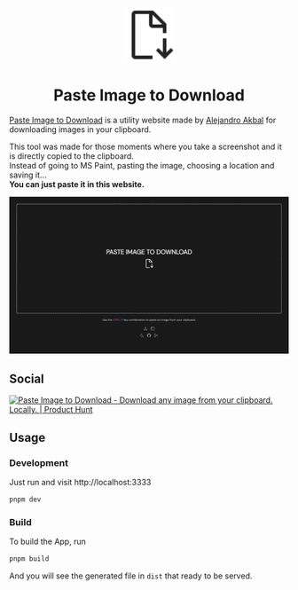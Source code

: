 <p align='center'>
  <img src='https://raw.githubusercontent.com/AlejandroAkbal/Paste-Image-to-Download/main/public/favicon.svg' alt='Paste Image to Download' height='100'/>
</p>

<h1 align='center'>
Paste Image to Download
</h1>

[Paste Image to Download](https://paste.photos/) is a utility website made by [Alejandro Akbal](https://akbal.dev)
for downloading images in your clipboard.

This tool was made for those moments where you take a screenshot and it is directly copied to the clipboard. \
Instead of going to MS Paint, pasting the image, choosing a location and saving it... \
**You can just paste it in this website.**

![Preview](./public/social.png)

## Social

<a href="https://www.producthunt.com/posts/paste-image-to-download?utm_source=badge-featured&utm_medium=badge&utm_souce=badge-paste&#0045;image&#0045;to&#0045;download" target="_blank"><img src="https://api.producthunt.com/widgets/embed-image/v1/featured.svg?post_id=364588&theme=dark" alt="Paste&#0032;Image&#0032;to&#0032;Download - Download&#0032;any&#0032;image&#0032;from&#0032;your&#0032;clipboard&#0046;&#0032;Locally&#0046; | Product Hunt" style="width: 250px; height: 54px;" width="250" height="54" /></a>

## Usage

### Development

Just run and visit http://localhost:3333

```bash
pnpm dev
```

### Build

To build the App, run

```bash
pnpm build
```

And you will see the generated file in `dist` that ready to be served.
